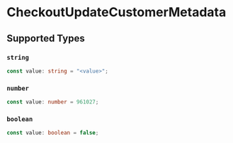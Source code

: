 # CheckoutUpdateCustomerMetadata


## Supported Types

### `string`

```typescript
const value: string = "<value>";
```

### `number`

```typescript
const value: number = 961027;
```

### `boolean`

```typescript
const value: boolean = false;
```

